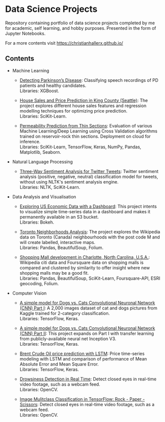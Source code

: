 # Data Science Projects

Repository containing portfolio of data science projects completed by me for academic, self learning, and hobby purposes. Presented in the form of Jupyter Notebooks.

For a more contents visit https://christianhallerx.github.io/


## Contents

- Machine Learning

	- [Detecting Parkinson’s Disease](https://github.com/ChristianHallerX/DataScienceProjects/blob/master/Detecting_Parkinsons.ipynb): Classifying speech recordings of PD patients and healthy candidates.<br/>Libraries: XGBoost.

	- [House Sales and Price Prediction in King County (Seattle)](https://github.com/ChristianHallerX/DataScienceProjects/blob/master/House_Sales_and_Price_Prediction_King_County(Seattle).ipynb): The project explores different house sales features and regression modelling techniques for optimizing price prediction.<br/>Libraries: SciKit-Learn.
	
	- [Permeability Prediction from Thin Sections](https://github.com/ChristianHallerX/DataScienceProjects/blob/master/RockPermeabilityPrediction/Reservoir_Permeability_WatsonStudio.ipynb): Evaluation of various Machine Learning/Deep Learning using Cross Validation algorithms trained on reservoir-rock thin sections. Deployment on cloud for inference.<br/>Libraries: SciKit-Learn, TensorFlow, Keras, NumPy, Pandas, Matplotlib, Seaborn.


- Natural Language Processing

	- [Three-Way Sentiment Analysis for Twitter Tweets](https://github.com/ChristianHallerX/DataScienceProjects/blob/master/Three-Way%20Sentiment%20Analysis%20for%20Tweets.ipynb): Twitter sentiment analysis (positive, negative, neutral) classification model for tweets, without using NLTK's sentiment analysis engine.<br/>Libraries: NLTK, SciKit-Learn.


- Data Analysis and Visualisation

	- [Exploring US Economic Data with a Dashboard](https://github.com/ChristianHallerX/DataScienceProjects/blob/master/Exploring_US_Economic_Data_with_Dashboard.ipynb): This project intents to visualize simple time-series data in a dashboard and makes it permanently available in an S3 bucket.<br/>Libraries: Bokeh.
	
	- [Toronto Neighborhoods Analysis](https://github.com/ChristianHallerX/DataScienceProjects/blob/master/Toronto_Neighborhoods_Analysis.ipynb): The project explores the Wikipedia data on Toronto (Canada) neighbourhoods with the post code M and will create labelled, interactive maps.<br/>Libraries: Pandas, BeautifulSoup, Folium.
	
	- [Shopping Mall development in Charlotte, North Carolina, U.S.A.](https://github.com/ChristianHallerX/DataScienceProjects/blob/master/ShoppingMallDevelopment/Charlotte_new_mall.ipynb): Wikipedia citi data and Foursquare data on shopping malls is compared and clustered by similarity to offer insight where new shopping malls may be a good fit.<br/>Libraries: Pandas, BeautifulSoup, SciKit-Learn, Foursquare-API, ESRI geocoding, Folium.



- Computer Vision

	- [A simple model for Dogs vs. Cats Convolutional Neuronal Network (CNN) Part I](https://github.com/ChristianHallerX/DataScienceProjects/blob/master/TF_CatsVsDogsI.ipynb): A 2,000 images dataset of cat and dogs pictures from Kaggle trained for 2-category classification.<br/>Libraries: TensorFlow, Keras.
	
	- [A simple model for Dogs vs. Cats Convolutional Neuronal Network (CNN) Part II](https://github.com/ChristianHallerX/DataScienceProjects/blob/master/TF_CatsVsDogsII.ipynb): This project expands on Part I with transfer learning from publicly-available neural net Inception V3.<br/>Libraries: TensorFlow, Keras.
	
	- [Brent Crude Oil price prediction with LSTM](https://github.com/ChristianHallerX/DataScienceProjects/blob/master/Brent_crude_prediction.ipynb): Price time-series modeling with LSTM and comparison of performance of Mean Absolute Error and Mean Square Error.<br/>Libraries: TensorFlow, Keras.
	
	- [Drowsiness Detection in Real Time](https://github.com/ChristianHallerX/DataScienceProjects/blob/master/Drowsiness_detection_main.ipynb): Detect closed eyes in real-time video footage, such as a webcam feed.<br/>Libraries: OpenCV.
	
	- [Image Mulitclass Classification in TensorFlow: Rock - Paper - Scissors](https://github.com/ChristianHallerX/DataScienceProjects/blob/master/TensorFlow_rock_paper_scissors.ipynb): Detect closed eyes in real-time video footage, such as a webcam feed.<br/>Libraries: OpenCV.
